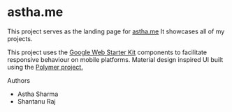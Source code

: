 astha.me
========

This project serves as the landing page for [astha.me](http://astha.me)
It showcases all of my projects.

This project uses the [Google Web Starter Kit](https://developers.google.com/web/starter-kit/) components to facilitate responsive behaviour on mobile platforms.
Material design inspired UI built using the [Polymer project.](http://http://www.polymer-project.org/)

Authors
- Astha Sharma
- Shantanu Raj